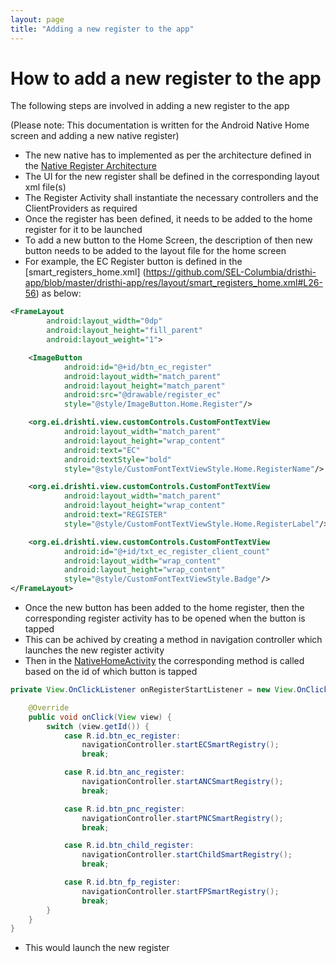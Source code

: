 ```yaml
---
layout: page
title: "Adding a new register to the app"
---
```


# How to add a new register to the app

The following steps are involved in adding a new register to the app

(Please note: This documentation is written for the Android Native Home screen and adding a new native register)

* The new native has to implemented as per the architecture defined in the [Native Register Architecture]({{root_url}}/dristhi_app/smart_registers/architecture_native_registers)
* The UI for the new register shall be defined in the corresponding layout xml file(s)
* The Register Activity shall instantiate the necessary controllers and the ClientProviders as required
* Once the register has been defined, it needs to be added to the home register for it to be launched
* To add a new button to the Home Screen, the description of then new button needs to be added to the layout file for the home screen 
* For example, the EC Register button is defined in the [smart_registers_home.xml] (https://github.com/SEL-Columbia/dristhi-app/blob/master/dristhi-app/res/layout/smart_registers_home.xml#L26-56) as below:
```xml
<FrameLayout
        android:layout_width="0dp"
        android:layout_height="fill_parent"
        android:layout_weight="1">

    <ImageButton
            android:id="@+id/btn_ec_register"
            android:layout_width="match_parent"
            android:layout_height="match_parent"
            android:src="@drawable/register_ec"
            style="@style/ImageButton.Home.Register"/>

    <org.ei.drishti.view.customControls.CustomFontTextView
            android:layout_width="match_parent"
            android:layout_height="wrap_content"
            android:text="EC"
            android:textStyle="bold"
            style="@style/CustomFontTextViewStyle.Home.RegisterName"/>

    <org.ei.drishti.view.customControls.CustomFontTextView
            android:layout_width="match_parent"
            android:layout_height="wrap_content"
            android:text="REGISTER"
            style="@style/CustomFontTextViewStyle.Home.RegisterLabel"/>

    <org.ei.drishti.view.customControls.CustomFontTextView
            android:id="@+id/txt_ec_register_client_count"
            android:layout_width="wrap_content"
            android:layout_height="wrap_content"
            style="@style/CustomFontTextViewStyle.Badge"/>
</FrameLayout>
```
* Once the new button has been added to the home register, then the corresponding register activity has to be opened when the button is tapped
* This can be achived by creating a method in navigation controller which launches the new register activity
* Then in the [NativeHomeActivity](https://github.com/SEL-Columbia/dristhi-app/blob/master/dristhi-app/src/main/java/org/ei/drishti/view/activity/NativeHomeActivity.java#L185-211) the corresponding method is called based on the id of which button is tapped
```java
private View.OnClickListener onRegisterStartListener = new View.OnClickListener() {

    @Override
    public void onClick(View view) {
        switch (view.getId()) {
            case R.id.btn_ec_register:
                navigationController.startECSmartRegistry();
                break;

            case R.id.btn_anc_register:
                navigationController.startANCSmartRegistry();
                break;

            case R.id.btn_pnc_register:
                navigationController.startPNCSmartRegistry();
                break;

            case R.id.btn_child_register:
                navigationController.startChildSmartRegistry();
                break;

            case R.id.btn_fp_register:
                navigationController.startFPSmartRegistry();
                break;
        }
    }
}
```
* This would launch the new register

